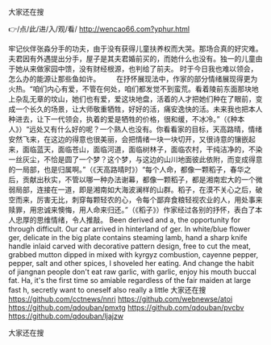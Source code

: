 
大家还在搜




👉/点/此/进/入/观/看/ http://wencao66.com?yphur.html




牢记伙伴张淼分手的功夫，由于没有获得儿童扶养权而大哭。那场合真的好灾难。夫君因有外遇提出分手，屋子是其夫君婚前买的，而她什么也没有。独一的儿童由于她从来做家园中馈，没有财经根源，也判给了前夫。
时于今日我也难以领会，怎么办的能源让那些鱼如许。
　　在抒怀展现法中，作家的部分情绪展现得更为火热。“咱们内心有爱，不管在何处，咱们都发觉不到蛮荒。看着陵前东面那块地上杂乱无章的坟山，她们也有爱，爱这块地盘，活着的人才把她们种在了眼前，变成一个长久的场景，让大师敬重牺牲，好好的活，痛安逸快的活。未来我也把本人种进去，让下一代领会，执着的爱是牺牲的价格，很和缓，不冰冷。”（《种本人》）“远处又有什么好的呢？一个熟人也没有。你看看家的目标，天高路晴，情绪安然飞来，在这边的得意也很美丽，会把情绪一块一块切开，又很诗意的镶嵌起来，面临蓝天，面临苍山，面临河道，面临树林子，面临农村，干纯洁净的，不染一丝灰尘，不恰是圆了一个梦？这个梦，与这边的山川地面彼此依附，而变成得意的一局部，也是归属啊。”（《天高路晴时》）“每个人命，都像一颗稻子，春华之后，贡献出秋实，不管以哪一种办法谢幕，都像一颗稻子，都是湘南宏大的一个微弱局部，连接在一道，即是湘南如大海波澜样的山群。稻子，在漠不关心之后，破空而来，厉害无比，刺穿每颗轻农的心，令每个鄙弃食粮轻视农业的人，用处事来赎罪，用忠诚来懊悔，用人命来归还。”（《稻子》）作家经过各别的抒怀，表白了本人忠厚的思维情绪，令人推敲。
Been derived and a, the opportunity for through difficult.
Our car arrived in hinterland of ger.
In white/blue flower ger, delicate in the big plate contains steaming lamb, hand a sharp knife handle inlaid carved with decorative pattern design, free to cut the meat, grabbed mutton dipped in mixed with kyrgyz combustion, cayenne pepper, pepper, salt and other spices, I shoveled her eating.
And change the habit of jiangnan people don't eat raw garlic, with garlic, enjoy his mouth buccal fat.
Ha, it's the first time so amiable regardless of the fair maiden at large fast h, secretly want to oneself also really a little
大家还在搜 https://github.com/cctnews/nnri
https://github.com/webnewse/atoi
https://github.com/qdouban/pmxtg
https://github.com/qdouban/pvcbv
https://github.com/qdouban/ljajzw





大家还在搜
